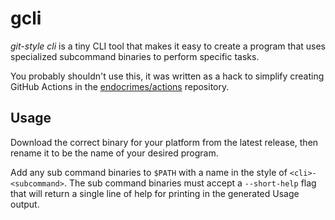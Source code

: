 # gcli

_git-style cli_ is a tiny CLI tool that makes it easy to create a program that
uses specialized subcommand binaries to perform specific tasks.

You probably shouldn't use this, it was written as a hack to simplify creating
GitHub Actions in the [endocrimes/actions](https://github.com/endocrimes/actions)
repository.

## Usage

Download the correct binary for your platform from the latest release, then
rename it to be the name of your desired program.

Add any sub command binaries to `$PATH` with a name in the style of `<cli>-<subcommand>`.
The sub command binaries must accept a `--short-help` flag that will return a
single line of help for printing in the generated Usage output.

